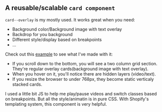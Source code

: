 ## A reusable/scalable `card component`

`card--overlay` is my mostly used. It works great when you need:
- Background color/Background image with text overlay
- Backdrop for you background
- Different style/display based on breakpoints
- ...

Check out this [example](https://shop.urb-e.com/?fts=0&preview_theme_id=12543754285) to see what I've made with it:
- If you scroll down to the bottom, you will see a two column grid section. They're regular overlay cards(background image with text overlay).
- When you hover on it, you'll notice there are hidden layers (video/text).
- If you resize the browser to under 768px, they become static verticaly stacked cards.

I used a little bit JS to help me play/pause videos and switch classes based on breakpoints. But all the style/animatin is in pure CSS. With Shopify's templating system, this component is very helpful.
